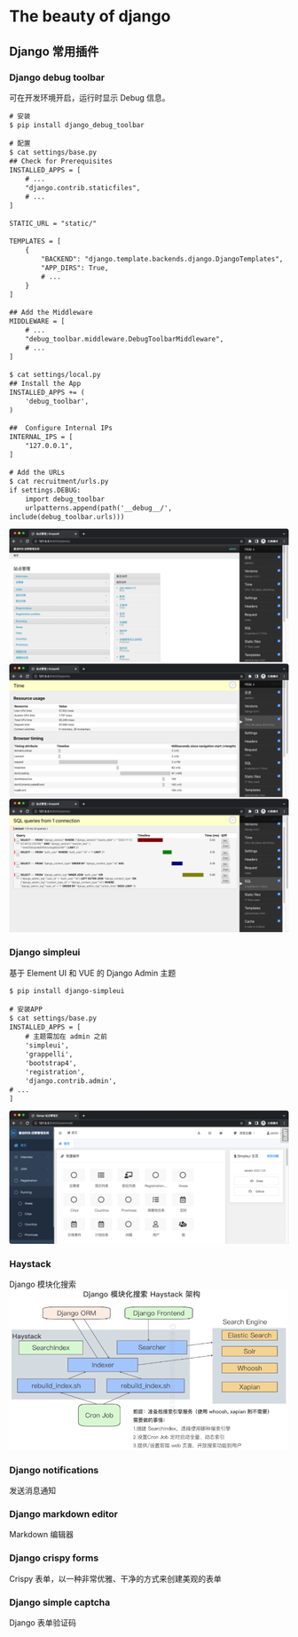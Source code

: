 # The beauty of django
## Django 常用插件
### Django debug toolbar
可在开发环境开启，运行时显示 Debug 信息。
```shell
# 安装
$ pip install django_debug_toolbar

# 配置
$ cat settings/base.py
## Check for Prerequisites
INSTALLED_APPS = [
    # ...
    "django.contrib.staticfiles",
    # ...
]

STATIC_URL = "static/"

TEMPLATES = [
    {
        "BACKEND": "django.template.backends.django.DjangoTemplates",
        "APP_DIRS": True,
        # ...
    }
]

## Add the Middleware
MIDDLEWARE = [
    # ...
    "debug_toolbar.middleware.DebugToolbarMiddleware",
    # ...
]

$ cat settings/local.py
## Install the App
INSTALLED_APPS += (
    'debug_toolbar',
)

##  Configure Internal IPs
INTERNAL_IPS = [
    "127.0.0.1",
]

# Add the URLs
$ cat recruitment/urls.py
if settings.DEBUG:
    import debug_toolbar
    urlpatterns.append(path('__debug__/', include(debug_toolbar.urls)))
```
![](.the_beauty_of_django_images/a7d34866.png)
![](.the_beauty_of_django_images/8a2ee1dc.png)
![](.the_beauty_of_django_images/25189dd8.png)

### Django simpleui
基于 Element UI 和 VUE 的 Django Admin 主题
```shell
$ pip install django-simpleui

# 安装APP
$ cat settings/base.py
INSTALLED_APPS = [
    # 主题需加在 admin 之前
    'simpleui',
    'grappelli',
    'bootstrap4',
    'registration',
    'django.contrib.admin',
# ...
]
```
![](.the_beauty_of_django_images/9abf5a9d.png)

### Haystack
Django 模块化搜索
![](.the_beauty_of_django_images/b515cfa2.png)

### Django notifications
发送消息通知

### Django markdown editor
Markdown 编辑器

### Django crispy forms
Crispy 表单，以一种非常优雅、干净的方式来创建美观的表单

### Django simple captcha
Django 表单验证码
